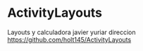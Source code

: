 # ActivityLayouts
Layouts y calculadora javier yuriar
direccion https://github.com/holt145/ActivityLayouts

